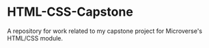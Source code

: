 # HTML-CSS-Capstone
A repository for work related to my capstone project for Microverse's HTML/CSS module.
